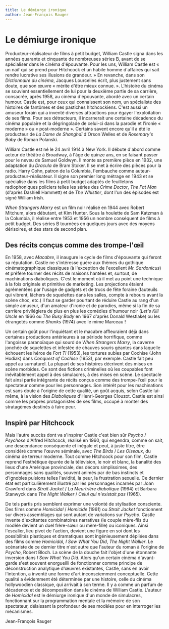```yaml
---
title: Le démiurge ironique
author: Jean-François Rauger
---
```


# Le démiurge ironique

Producteur-réalisateur de films à petit budget, William Castle signa dans les années quarante et cinquante de nombreuses séries B, avant de se spécialiser dans le cinéma d'épouvante. Pour les uns, William Castle est « un naïf qui se prend pour Hitchcock et un habile homme d'affaires qui sait rendre lucrative ses illusions de grandeur. » En revanche, dans son _Dictionnaire du cinéma_, Jacques Lourcelles écrit, plus justement sans doute, que son œuvre « mérite d'être mieux connue. ». L'histoire du cinéma se souvient essentiellement de lui pour la deuxième partie de sa carrière, consacrée, après 1958, au cinéma d'épouvante, abordé avec un certain humour. Castle est, pour ceux qui connaissent son nom, un spécialiste des histoires de fantômes et des pastiches hitchcockiens. C'est aussi un amuseur forain qui a inventé diverses attractions pour égayer l'exploitation de ses films. Pour ses détracteurs, il incarnerait une certaine décadence du cinéma populaire et la dégringolade de celui-ci dans la parodie et l'ironie « moderne » ou « post-moderne ». Certains savent encore qu'il a été le producteur de _La Dame de Shanghaï_ d'Orson Welles et de _Rosemary's Baby_ de Roman Polanski.

William Castle est né le 24 avril 1914 à New York. Il débute d'abord comme acteur de théâtre à Broadway, à l'âge de quinze ans, en se faisant passer pour le neveu de Samuel Goldwyn. Il monte sa première pièce en 1932, une adaptation du _Dracula_ de Bram Stoker. Il se met à écrire des pièces pour la radio. Harry Cohn, patron de la Columbia, l'embauche comme auteur-producteur-réalisateur. Il signe son premier long métrage en 1943 et se spécialise dans les films à petit budget adaptés de feuilletons radiophoniques policiers telles les séries des _Crime Doctor_, _The Fat Man_ (d'après Dashiell Hammett) et de _The Whistler_, dont l'un des épisodes est signé William Irish.

_When Strangers Marry_ est un film noir réalisé en 1944 avec Robert Mitchum, alors débutant, et Kim Hunter. Sous la houlette de Sam Katzman à la Columbia, il réalise entre 1953 et 1956 un nombre conséquent de films à petit budget. Des séries B tournées en quelques jours avec des moyens dérisoires, et des stars de second plan.

## Des récits conçus comme des trompe-l'œil

En 1958, avec _Macabre_, il inaugure le cycle de films d'épouvante qui feront sa réputation. Castle ne s'intéresse guère aux thèmes du gothique cinématographique classiques (à l'exception de l'excellent _Mr. Sardonicus_) et préfère tourner des récits de maisons hantées et, surtout, de machinations diaboliques. C'est le moment où il met au point une technique à la fois originale et primitive de marketing. Les projections étaient agrémentées par l'usage de gadgets et de trucs de fête foraine (fauteuils qui vibrent, lâchers de squelettes dans les salles, compte à rebours avant la scène choc, etc.) Il faut se garder pourtant de réduire Castle au rang d'un simple amuseur, d'un amateur d'ironie et de parodies, même si la fin de sa carrière privilégiera de plus en plus les comédies d'humour noir (_Let's Kill Uncle_ en 1966 ou _The Busy Body_ en 1967 d'après Donald Westlake) ou les étrangetés comme _Shanks_ (1974) avec le mime Marceau !

Un certain goût pour l'inquiétant et le macabre affleuraient déjà dans certaines productions antérieures à sa période horrifique, comme l'angoisse paranoïaque qui sourd de _When Strangers Marry_, la caverne jonchée de squelettes et infestée de chauves souris géantes dans laquelle échouent les héros de _Fort Ti_ (1953), les tortures subies par Cochise (John Hodiak) dans _Conquest of Cochise_ (1953), par exemple. Castle fait peu appel au surnaturel. La plupart de ses histoires décrivent des mises en scène morbides. Ce sont des fictions criminelles où les coupables font inévitablement appel à des simulacres, à des mises en scène. Le spectacle fait ainsi partie intégrante de récits conçus comme des trompe-l'œil pour le spectateur comme pour les personnages. Son intérêt pour les machinations est sans doute à l'origine de cette qualité, un goût acquis, selon Castle lui-même, à la vision des _Diaboliques_ d'Henri-Georges Clouzot. Castle est ainsi comme les propres protagonistes de ses films, occupé à monter des stratagèmes destinés à faire peur.

## Inspiré par Hitchcock

Mais l'autre succès dont va s'inspirer Castle c'est bien sûr _Psycho_ / _Psychose_ d'Alfred Hitchcock, réalisé en 1960, qui engendra, comme on sait, une descendance conséquente et inégale et peut, à juste titre, être considéré comme l'œuvre séminale, avec _The Birds_ / _Les Oiseaux_, du cinéma de terreur moderne. Tout comme Hitchcock pour son film, Castle reprend l'esthétique épurée de la télévision, le noir et blanc, la banalité des lieux d'une Amérique provinciale, des décors simplissimes, des personnages sans qualités, souvent animés par de bas instincts et d'ignobles pulsions telles l'avidité, la peur, la frustration sexuelle. Ce dernier état est particulièrement illustré par les personnages incarnés par Joan Crawford dans _Strait Jacket_ / _La Meurtrière diabolique_ (1964) et Barbara Stanwyck dans _The Night Walker_ / _Celui qui n'existait pas_ (1965).

De tels partis pris semblent exprimer une volonté de stylisation consciente. Des films comme _Homicidal_ / _Homicide_ (1961) ou _Strait Jacket_ fonctionnent sur divers assemblages qui sont autant de variations sur _Psycho_. Castle invente d'excitantes combinatoires narratives (le couple mère-fils du modèle devient un duel frère-sœur ou mère-fille) ou iconiques. Ainsi l'escalier, lieu pivot de l'action, devient une figure en soi dont les possibilités plastiques et dramatiques sont ingénieusement dépliées dans des films comme _Homicidal_, _I Saw What You Did_, _The Night Walker_. Le scénariste de ce dernier titre n'est autre que l'auteur du roman à l'origine de _Psycho_, Robert Bloch. La scène de la douche fait l'objet d'une étonnante inversion dans _I Saw What You Did_. Alors qu'un certain cinéma d'avant-garde s'est souvent enorgueilli de fonctionner comme principe de déconstruction analytique d'œuvres existantes, Castle, sans en avoir l'intention, a inventé une forme d'art inconsciemment conceptuelle. Cette qualité a évidemment été déterminée par une histoire, celle du cinéma hollywoodien classique, qui arrivait à son terme. Il y a comme un parfum de décadence et de décomposition dans le cinéma de William Castle. L'auteur de _Homicidal_ est le démiurge ironique d'un monde de simulacres, fonctionnant sur la programmation mentale et la mémoire de son spectateur, délaissant la profondeur de ses modèles pour en interroger les mécanismes.

Jean-François Rauger
